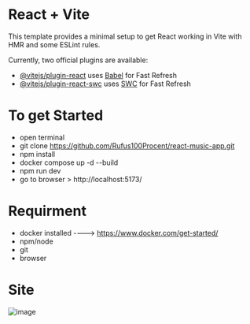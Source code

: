 # React + Vite

This template provides a minimal setup to get React working in Vite with HMR and some ESLint rules.

Currently, two official plugins are available:

- [@vitejs/plugin-react](https://github.com/vitejs/vite-plugin-react/blob/main/packages/plugin-react/README.md) uses [Babel](https://babeljs.io/) for Fast Refresh
- [@vitejs/plugin-react-swc](https://github.com/vitejs/vite-plugin-react-swc) uses [SWC](https://swc.rs/) for Fast Refresh


# To get Started
- open terminal
- git clone  https://github.com/Rufus100Procent/react-music-app.git
- npm install
- docker compose up -d --build
- npm run dev
- go to browser > http://localhost:5173/


# Requirment
- docker installed  ----> https://www.docker.com/get-started/
- npm/node
- git
- browser   


# Site

![image](https://github.com/user-attachments/assets/ec8cb784-2fe1-4e02-9fea-cb9684ac353b)
